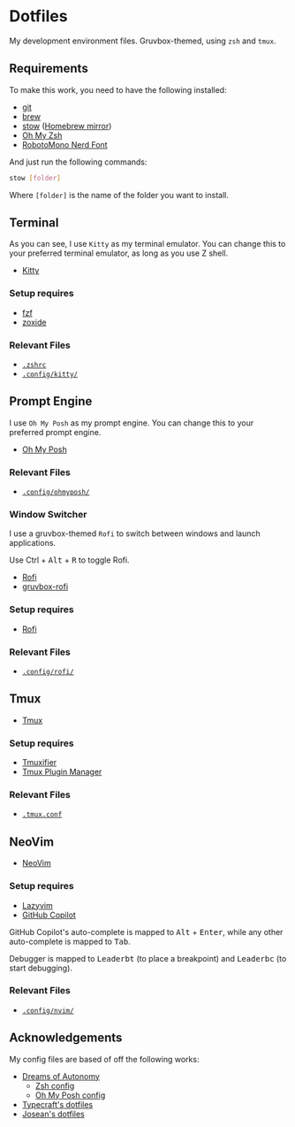 # Dotfiles

My development environment files. Gruvbox-themed, using `zsh` and `tmux`.

## Requirements

To make this work, you need to have the following installed:

- [git](https://git-scm.com/downloads/linux)
- [brew](https://brew.sh/)
- [stow](https://www.gnu.org/software/stow/) ([Homebrew mirror](https://formulae.brew.sh/formula/stow))
- [Oh My Zsh](https://ohmyz.sh/)
- [RobotoMono Nerd Font](https://github.com/ryanoasis/nerd-fonts/releases/download/v3.2.1/RobotoMono.zip)

And just run the following commands:

```sh
stow [folder]
```

Where `[folder]` is the name of the folder you want to install.

## Terminal

As you can see, I use `Kitty` as my terminal emulator. You can change this to your preferred terminal emulator, as long as you use Z shell.

- [Kitty](https://sw.kovidgoyal.net/kitty/binary/)

### Setup requires

- [fzf](https://github.com/junegunn/fzf)
- [zoxide](https://github.com/ajeetdsouza/zoxide)

### Relevant Files

- [`.zshrc`](./zsh/.zshrc)
- [`.config/kitty/`](./kitty/.config/kitty/)

## Prompt Engine

I use `Oh My Posh` as my prompt engine. You can change this to your preferred prompt engine.

- [Oh My Posh](https://ohmyposh.dev/docs/installation/linux)

### Relevant Files

- [`.config/ohmyposh/`](./ohmyposh/.config/ohmyposh/)

### Window Switcher

I use a gruvbox-themed `Rofi` to switch between windows and launch applications.

Use <bd>Ctrl</kbd> + <kbd>Alt</kbd> + <kbd>R</kbd> to toggle Rofi.

- [Rofi](https://github.com/davatorium/rofi)
- [gruvbox-rofi](https://github.com/bardisty/gruvbox-rofi)

### Setup requires

- [Rofi](https://github.com/davatorium/rofi/blob/next/INSTALL.md)

### Relevant Files

- [`.config/rofi/`](./rofi/.config/rofi/)

## Tmux

- [Tmux](https://github.com/tmux/tmux)

### Setup requires

- [Tmuxifier](https://github.com/jimeh/tmuxifier)
- [Tmux Plugin Manager](https://github.com/tmux-plugins/tpm)

### Relevant Files

- [`.tmux.conf`](./tmux/.tmux.conf)

## NeoVim

- [NeoVim](https://neovim.io/)

### Setup requires

- [Lazyvim](http://www.lazyvim.org/)
- [GitHub Copilot](https://github.com/features/copilot)

GitHub Copilot's auto-complete is mapped to <kbd>Alt</kbd> + <kbd>Enter</kbd>, while any other auto-complete is mapped to <kbd>Tab</kbd>.

Debugger is mapped to <kbd>Leader</kbd><kbd>b</kbd><kbd>t</kbd> (to place a breakpoint) and <kbd>Leader</kbd><kbd>b</kbd><kbd>c</kbd> (to start debugging).

### Relevant Files

- [`.config/nvim/`](./nvim/.config/nvim/)

## Acknowledgements

My config files are based of off the following works:

- [Dreams of Autonomy](https://www.youtube.com/@dreamsofautonomy)
  - [Zsh config](https://www.youtube.com/watch?v=ud7YxC33Z3w)
  - [Oh My Posh config](https://www.youtube.com/watch?v=9U8LCjuQzdc)
- [Typecraft's dotfiles](https://github.com/typecraft-dev/dotfiles)
- [Josean's dotfiles](https://github.com/josean-dev/dev-environment-files)
